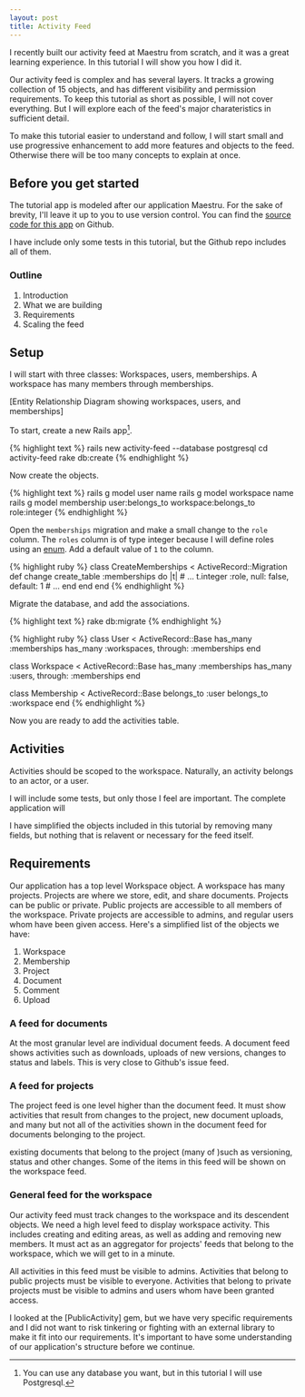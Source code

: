 ```yaml
---
layout: post
title: Activity Feed
---
```


I recently built our activity feed at Maestru from scratch, and it was a great learning experience. In this tutorial I will show you how I did it.

Our activity feed is complex and has several layers. It tracks a growing collection of 15 objects, and has different visibility and permission requirements. To keep this tutorial as short as possible, I will not cover everything. But I will explore each of the feed's major charateristics in sufficient detail.

To make this tutorial easier to understand and follow, I will start small and use progressive enhancement to add more features and objects to the feed. Otherwise there will be too many concepts to explain at once.

## Before you get started

The tutorial app is modeled after our application Maestru. For the sake of brevity, I'll leave it up to you to use version control. You can find the [source code for this app][2] on Github.

I have include only some tests in this tutorial, but the Github repo includes all of them.

### Outline

1. Introduction
2. What we are building
2. Requirements
3. Scaling the feed

## Setup

I will start with three classes: Workspaces, users, memberships. A workspace has many members through memberships.

[Entity Relationship Diagram showing workspaces, users, and memberships]

To start, create a new Rails app[^1].

{% highlight text %}
rails new activity-feed --database postgresql
cd activity-feed
rake db:create
{% endhighlight %}

Now create the objects.

{% highlight text %}
rails g model user name
rails g model workspace name
rails g model membership user:belongs_to workspace:belongs_to role:integer
{% endhighlight %}

Open the `memberships` migration and make a small change to the `role` column. The `roles` column is of type integer because I will define roles using an [enum][1]. Add a default value of `1` to the column.

{% highlight ruby %}
class CreateMemberships < ActiveRecord::Migration
  def change
    create_table :memberships do |t|
      # ...
      t.integer :role, null: false, default: 1
      # ...
    end
  end
end
{% endhighlight %}

Migrate the database, and add the associations.

{% highlight text %}
rake db:migrate
{% endhighlight %}

{% highlight ruby %}
class User < ActiveRecord::Base
  has_many :memberships
  has_many :workspaces, through: :memberships
end

class Workspace < ActiveRecord::Base
  has_many :memberships
  has_many :users, through: :memberships
end

class Membership < ActiveRecord::Base
  belongs_to :user
  belongs_to :workspace
end
{% endhighlight %}

Now you are ready to add the activities table.

## Activities

Activities should be scoped to the workspace. Naturally, an activity belongs to an actor, or a user.





I will include some tests, but only those I feel are important. The complete application will

I have simplified the objects included in this tutorial by removing many fields, but nothing that is relavent or necessary for the feed itself.




## Requirements

Our application has a top level Workspace object. A workspace has many projects. Projects are where we store, edit, and share documents. Projects can be public or private. Public projects are accessible to all members of the workspace. Private projects are accessible to admins, and regular users whom have been given access. Here's a simplified list of the objects we have:

1. Workspace
6. Membership
2. Project
3. Document
4. Comment
5. Upload

### A feed for documents

At the most granular level are individual document feeds. A document feed shows activities such as downloads, uploads of new versions, changes to status and labels. This is very close to Github's issue feed.

### A feed for projects

The project feed is one level higher than the document feed. It must show activities that result from changes to the project, new document uploads, and many but not all of the activities shown in the document feed for documents belonging to the project.

existing documents  that belong to the project (many of )such as versioning, status and other changes. Some of the items in this feed will be shown on the workspace feed.

### General feed for the workspace

Our activity feed must track changes to the workspace and its descendent objects. We need a high level feed to display workspace activity. This includes creating and editing areas, as well as adding and removing new members. It must act as an aggregator for projects' feeds that belong to the workspace, which we will get to in a minute.

All activities in this feed must be visible to admins. Activities that belong to public projects must be visible to everyone. Activities that belong to private projects must be visible to admins and users whom have been granted access.



[1]: http://edgeapi.rubyonrails.org/classes/ActiveRecord/Enum.html
[2]: https://github.com/abitdodgy/activity-feed

[^1]: You can use any database you want, but in this tutorial I will use Postgresql.

I looked at the [PublicActivity] gem, but we have very specific requirements and I did not want to risk tinkering or fighting with an external library to make it fit into our requirements. It's important to have some understanding of our application's structure before we continue.

